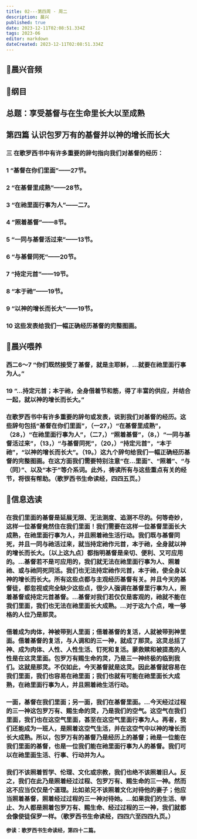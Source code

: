 ```yaml
---
title: 02---第四周 · 周二
description: 晨兴
published: true
date: 2023-12-11T02:08:51.334Z
tags: 2023-06
editor: markdown
dateCreated: 2023-12-11T02:08:51.334Z
---
```


## 🎵晨兴音频

## 📖纲目

## 总题：享受基督与在生命里长大以至成熟

## 第四篇   认识包罗万有的基督并以神的增长而长大

### 三   在歌罗西书中有许多重要的辞句指向我们对基督的经历：

### 1   “基督在你们里面”——27节。

### 2   “在基督里成熟”——28节。

### 3   “在祂里面行事为人”——二7。

### 4   ”照着基督”——8节。

### 5   “一同与基督活过来”——13节。

### 6   “与基督同死“——20节。

### 7   “持定元首”——19节。

### 8   “本于祂”——19节。

### 9   “以神的增长而长大”——19节。

### 10   这些发表给我们一幅正确经历基督的完整图画。

## 📖晨兴喂养

### 西二6～7   “你们既然接受了基督，就是主耶稣，…就要在祂里面行事为人。”

### 19   “…持定元首；本于祂，全身借着节和筋，得了丰富的供应，并结合一起，就以神的增长而长大。”

### 在歌罗西书中有许多重要的辞句或发表，说到我们对基督的经历。这些辞句包括“基督在你们里面”，（一27，）“在基督里成熟”，（28，）“在祂里面行事为人”，（二7，）“照着基督”，（8，）“一同与基督活过来”，（13，）“与基督同死”，（20，）“持定元首”，“本于祂”，“以神的增长而长大”。（19。）这九个辞句给我们一幅正确经历基督的完整图画。在这方面我们需要特别注意“在…里面”、“照着”、“与（同）”、以及“本于”等介系词。此外，祷读所有与这些重点有关的经节，将很有帮助。（歌罗西书生命读经，四四五页。）

## 📖信息选读

### 在我们里面的基督是延展无限、无法测度、追测不尽的。何等奇妙，这样一位基督竟然住在我们里面！我们需要在这样一位基督里面长大成熟，在祂里面行事为人，并且照着祂生活行动。我们既与基督同死，并且一同与祂活过来，就当持定祂作元首，本于祂，全身就以神的增长而长大。〔以上这九点〕都指明基督是亲切、便利、又可应用的。…基督若不是可应用的，我们就无法在祂里面行事为人、照着祂、或与祂同死同活。我们也无法持定祂作元首，本于祂，使全身以神的增长而长大。所有这些点都与主观经历基督有关。并且今天的基督徒，都忽视或完全缺少这些点，很少人强调在基督里行事为人，照着基督或持定元首基督。…基督对我们若仅仅是客观的，祂就不能在我们里面，我们也无法在祂里面长大成熟。…对于这九个点，唯一够格的人位乃是那灵。

### 借着成为肉体，神被带到人里面；借着基督的复活，人就被带到神里面。借着基督的复活，与人调和的三一神，就成了那灵。这灵总括了神、成为肉体、人性、人性生活、钉死和复活。蒙救赎和被提高的人性是在这灵里面。包罗万有赐生命的灵，乃是三一神终极的临到我们。这就是那灵。不仅如此，今天基督就是这灵。因此基督就容易在我们里面，我们也容易在祂里面；我们也就有可能在祂里面长大成熟，在祂里面行事为人，并且照着祂生活行动。

### 一面，基督在我们里面；另一面，我们在基督里面。…今天经过过程的三一神这包罗万有、赐生命的灵，乃是我们的空气。这空气在我们里面，我们也在这空气里面，甚至在这空气里面行事为人。再者，我们还能成为一班人，是照着这空气生活，并在这空气中以神的增长而长大成熟。所以，包罗万有的基督乃是经历上的基督；祂是一位能在我们里面的基督，也是一位我们能在祂里面行事为人的基督。我们可以在祂里面生活、行事、行动并为人。

### 我们不该照着哲学、伦理、文化或宗教，我们也绝不该照着旧人。反之，我们在此乃是照着经过过程、包罗万有、赐生命的三一神。然而这不应当仅仅是个道理。比如弟兄不该照着文化对待他的妻子；他应当照着基督，照着经过过程的三一神对待她。…如果我们的生活、举止、为人都是照着包罗万有、赐生命、经过过程的三一神，我们就都会像使徒保罗一样。（歌罗西书生命读经，四四六至四四九页。）

**参读：歌罗西书生命读经，第四十二篇。**
<!-- Google tag (gtag.js) -->
<script async src="https://www.googletagmanager.com/gtag/js?id=G-1P8709Z16T"></script>
<script>
  window.dataLayer = window.dataLayer || [];
  function gtag(){dataLayer.push(arguments);}
  gtag('js', new Date());

  gtag('config', 'G-1P8709Z16T');
</script>